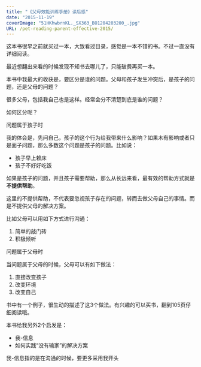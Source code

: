 ```yaml
---
title: "《父母效能训练手册》读后感"
date: "2015-11-19"
coverImage: "51HKhwbrnKL._SX363_BO1204203200_.jpg"
URL: /pet-reading-parent-effective-2015/
---
```


这本书很早之前就买过一本，大致看过目录，感觉是一本不错的书。不过一直没有详细阅读。

最近想翻出来看的时候发现不知书去哪儿了，只能破费再买一本。

本书中我最大的收获是，要区分是谁的问题。父母和孩子发生冲突后，是孩子的问题，还是父母的问题？

很多父母，包括我自己也是这样。经常会分不清楚到底是谁的问题？

如何区分呢？

问题属于孩子时

我的体会是，先问自己，孩子的这个行为给我带来什么影响？如果木有影响或者只是面子问题，那么多数这个问题是孩子的问题。比如说：

- 孩子早上赖床
- 孩子不好好吃饭

如果是孩子的问题，并且孩子需要帮助，那么从长远来看，最有效的帮助方式就是**不提供帮助**。

这里的不提供帮助，不代表要忽视孩子存在的问题，转而去做父母自己的事情。而是不提供父母的解决方案。

比如父母可以用如下方式进行沟通：

1. 简单的敲门砖
2. 积极倾听

问题属于父母时

当问题属于父母的时候，父母可以有如下做法：

1. 直接改变孩子
2. 改变环境
3. 改变自己

书中有一个例子，很生动的描述了这3个做法。有兴趣的可以买书，翻到105页仔细阅读哦。

本书给我另外2个启发是：

- 我-信息
- 如何实践“没有输家”的解决方案

我-信息指的是在沟通的时候，要更多采用我开头
